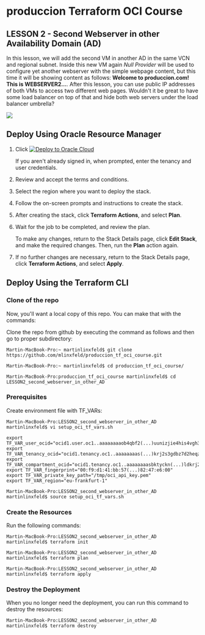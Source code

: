 # produccion Terraform OCI Course

## LESSON 2 - Second Webserver in other Availability Domain (AD)

In this lesson, we will add the second VM in another AD in the same VCN and regional subnet. Inside this new VM again *Null Provider* will be used to configure yet another webserver with the simple webpage content, but this time it will be showing content as follows: **Welcome to produccion.com! This is WEBSERVER2...**. After this lesson, you can use public IP addresses of both VMs to access two different web pages. Wouldn't it be great to have some load balancer on top of that and hide both web servers under the load balancer umbrella?

![](LESSON2_second_webserver_in_other_AD.jpg)

## Deploy Using Oracle Resource Manager

1. Click [![Deploy to Oracle Cloud](https://oci-resourcemanager-plugin.plugins.oci.oraclecloud.com/latest/deploy-to-oracle-cloud.svg)](https://cloud.oracle.com/resourcemanager/stacks/create?region=home&zipUrl=https://github.com/mlinxfeld/produccion_tf_oci_course/releases/latest/download/LESSON2_second_webserver_in_other_AD.zip)

    If you aren't already signed in, when prompted, enter the tenancy and user credentials.

2. Review and accept the terms and conditions.

3. Select the region where you want to deploy the stack.

4. Follow the on-screen prompts and instructions to create the stack.

5. After creating the stack, click **Terraform Actions**, and select **Plan**.

6. Wait for the job to be completed, and review the plan.

    To make any changes, return to the Stack Details page, click **Edit Stack**, and make the required changes. Then, run the **Plan** action again.

7. If no further changes are necessary, return to the Stack Details page, click **Terraform Actions**, and select **Apply**. 

## Deploy Using the Terraform CLI

### Clone of the repo
Now, you'll want a local copy of this repo. You can make that with the commands:

Clone the repo from github by executing the command as follows and then go to proper subdirectory:

```
Martin-MacBook-Pro:~ martinlinxfeld$ git clone https://github.com/mlinxfeld/produccion_tf_oci_course.git

Martin-MacBook-Pro:~ martinlinxfeld$ cd produccion_tf_oci_course/

Martin-MacBook-Pro:produccion_tf_oci_course martinlinxfeld$ cd LESSON2_second_webserver_in_other_AD

```

### Prerequisites
Create environment file with TF_VARs:

```
Martin-MacBook-Pro:LESSON2_second_webserver_in_other_AD martinlinxfeld$ vi setup_oci_tf_vars.sh

export TF_VAR_user_ocid="ocid1.user.oc1..aaaaaaaaob4qbf2(...)uunizjie4his4vgh3jx5jxa"
export TF_VAR_tenancy_ocid="ocid1.tenancy.oc1..aaaaaaaas(...)krj2s3gdbz7d2heqzzxn7pe64ksbia"
export TF_VAR_compartment_ocid="ocid1.tenancy.oc1..aaaaaaaasbktyckn(...)ldkrj2s3gdbz7d2heqzzxn7pe64ksbia"
export TF_VAR_fingerprint="00:f9:d1:41:bb:57(...)82:47:e6:00"
export TF_VAR_private_key_path="/tmp/oci_api_key.pem"
export TF_VAR_region="eu-frankfurt-1"

Martin-MacBook-Pro:LESSON2_second_webserver_in_other_AD martinlinxfeld$ source setup_oci_tf_vars.sh
```

### Create the Resources
Run the following commands:

```
Martin-MacBook-Pro:LESSON2_second_webserver_in_other_AD martinlinxfeld$ terraform init
    
Martin-MacBook-Pro:LESSON2_second_webserver_in_other_AD martinlinxfeld$ terraform plan

Martin-MacBook-Pro:LESSON2_second_webserver_in_other_AD martinlinxfeld$ terraform apply
```

### Destroy the Deployment
When you no longer need the deployment, you can run this command to destroy the resources:

```
Martin-MacBook-Pro:LESSON2_second_webserver_in_other_AD martinlinxfeld$ terraform destroy
```
